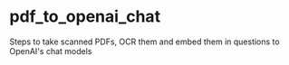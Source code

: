 # pdf_to_openai_chat
Steps to take scanned PDFs, OCR them and embed them in questions to OpenAI's chat models
